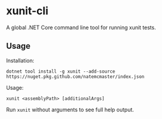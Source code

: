 # xunit-cli

A global .NET Core command line tool for running xunit tests.

## Usage

Installation:
```
dotnet tool install -g xunit --add-source https://nuget.pkg.github.com/natemcmaster/index.json
```

Usage:
```
xunit <assemblyPath> [additionalArgs]
```

Run `xunit` without arguments to see full help output.
